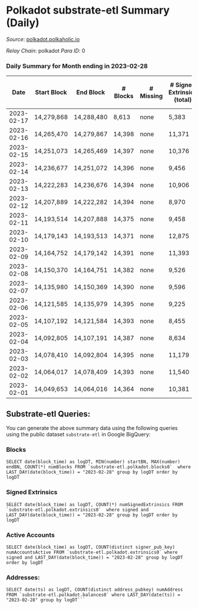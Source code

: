 # Polkadot substrate-etl Summary (Daily)

_Source_: [polkadot.polkaholic.io](https://polkadot.polkaholic.io)

*Relay Chain*: polkadot
*Para ID*: 0



### Daily Summary for Month ending in 2023-02-28


| Date | Start Block | End Block | # Blocks | # Missing | # Signed Extrinsics (total) | # Active Accounts | # Addresses with Balances | # Events | # Transfers | # XCM Transfers In | # XCM Transfers Out |
| ---- | ----------- | --------- | -------- | --------- | --------------------------- | ----------------- | ------------------------- | -------- | ----------- | ------------------ | ------------------- |
| 2023-02-17 | 14,279,868 | 14,288,480 | 8,613 | none  | 5,383 | 2,848 |  | 22,642 | 345 ($2,036,114.42) |   |   |
| 2023-02-16 | 14,265,470 | 14,279,867 | 14,398 | none  | 11,371 | 5,840 | 1,066,485 | 454,000 | 7,770 ($36,731,568.95) |   |   |
| 2023-02-15 | 14,251,073 | 14,265,469 | 14,397 | none  | 10,376 | 5,190 | 1,065,887 | 573,304 | 8,861 ($69,230,454.26) |   |   |
| 2023-02-14 | 14,236,677 | 14,251,072 | 14,396 | none  | 9,456 | 4,747 | 1,065,291 | 565,174 | 8,011 ($29,556,482.44) | 258 ($1,723,559.06) | 306 ($1,013,946.08) |
| 2023-02-13 | 14,222,283 | 14,236,676 | 14,394 | none  | 10,906 | 5,343 | 1,064,419 | 584,025 | 9,980 ($41,809,350.76) |   |   |
| 2023-02-12 | 14,207,889 | 14,222,282 | 14,394 | none  | 8,970 | 4,387 | 1,063,517 | 554,772 | 6,978 ($17,373,290.31) | 201 ($897,043.32) | 269 ($593,541.63) |
| 2023-02-11 | 14,193,514 | 14,207,888 | 14,375 | none  | 9,458 | 4,438 | 1,062,832 | 550,790 | 7,526 ($19,284,651.69) | 178 ($444,885.68) | 244 ($304,561.52) |
| 2023-02-10 | 14,179,143 | 14,193,513 | 14,371 | none  | 12,875 | 5,700 | 1,061,955 | 584,216 | 10,923 ($57,934,379.72) | 248 ($631,158.67) | 336 ($447,916.73) |
| 2023-02-09 | 14,164,752 | 14,179,142 | 14,391 | none  | 11,393 | 5,259 | 1,060,736 | 577,486 | 10,542 ($65,801,338.23) | 457 ($991,532.39) | 527 ($772,014.42) |
| 2023-02-08 | 14,150,370 | 14,164,751 | 14,382 | none  | 9,526 | 4,706 | 1,060,095 | 554,619 | 7,404 ($39,796,612.69) | 200 ($687,422.57) | 313 ($673,049.57) |
| 2023-02-07 | 14,135,980 | 14,150,369 | 14,390 | none  | 9,596 | 4,793 | 1,059,654 | 559,360 | 7,829 ($31,767,970.35) | 262 ($986,236.48) | 325 ($469,027.19) |
| 2023-02-06 | 14,121,585 | 14,135,979 | 14,395 | none  | 9,225 | 4,742 | 1,059,228 | 558,138 | 7,095 ($32,599,965.36) | 185 ($922,036.77) | 261 ($224,839.22) |
| 2023-02-05 | 14,107,192 | 14,121,584 | 14,393 | none  | 8,455 | 4,425 | 1,058,863 | 546,139 | 6,962 ($27,171,666.09) | 227 ($2,414,459.94) | 284 ($798,763.02) |
| 2023-02-04 | 14,092,805 | 14,107,191 | 14,387 | none  | 8,634 | 4,460 | 1,058,397 | 547,786 | 6,991 ($39,776,677.67) | 248 ($2,550,367.43) | 273 ($449,996.82) |
| 2023-02-03 | 14,078,410 | 14,092,804 | 14,395 | none  | 11,179 | 5,398 | 1,057,938 | 569,985 | 9,000 ($69,517,031.86) | 279 ($745,188.42) | 312 ($388,804.93) |
| 2023-02-02 | 14,064,017 | 14,078,409 | 14,393 | none  | 11,540 | 5,766 | 1,057,527 | 577,770 | 9,759 ($54,107,175.80) | 250 ($655,182.56) | 289 ($620,827.26) |
| 2023-02-01 | 14,049,653 | 14,064,016 | 14,364 | none  | 10,381 | 4,600 | 1,057,261 | 562,907 | 7,855 ($33,488,188.92) | 187 ($395,309.19) | 281 ($357,388.38) |

## Substrate-etl Queries:
You can generate the above summary data using the following queries using the public dataset `substrate-etl` in Google BigQuery:


### Blocks
```
SELECT date(block_time) as logDT, MIN(number) startBN, MAX(number) endBN, COUNT(*) numBlocks FROM `substrate-etl.polkadot.blocks0`  where LAST_DAY(date(block_time)) = "2023-02-28" group by logDT order by logDT
```


### Signed Extrinsics
```
SELECT date(block_time) as logDT, COUNT(*) numSignedExtrinsics FROM `substrate-etl.polkadot.extrinsics0`  where signed and LAST_DAY(date(block_time)) = "2023-02-28" group by logDT order by logDT
```


### Active Accounts
```
SELECT date(block_time) as logDT, COUNT(distinct signer_pub_key) numAccountsActive FROM `substrate-etl.polkadot.extrinsics0` where signed and LAST_DAY(date(block_time)) = "2023-02-28" group by logDT order by logDT
```


### Addresses:
```
SELECT date(ts) as logDT, COUNT(distinct address_pubkey) numAddress FROM `substrate-etl.polkadot.balances0` where LAST_DAY(date(ts)) = "2023-02-28" group by logDT```

